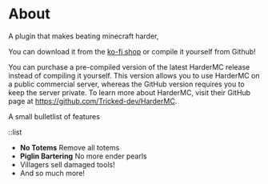 # About

A plugin that makes beating minecraft harder,

You can download it from the [ko-fi shop](https://ko-fi.com/s/f8b544c04d) or compile it yourself from Github!

You can purchase a pre-compiled version of the latest HarderMC release instead of compiling it yourself. This version allows you to use HarderMC on a public commercial server, whereas the GitHub version requires you to keep the server private. To learn more about HarderMC, visit their GitHub page at https://github.com/Tricked-dev/HarderMC.

A small bulletlist of features

::list
- **No Totems** Remove all totems
- **Piglin Bartering** No more ender pearls
- Villagers sell damaged tools!
- And so much more!